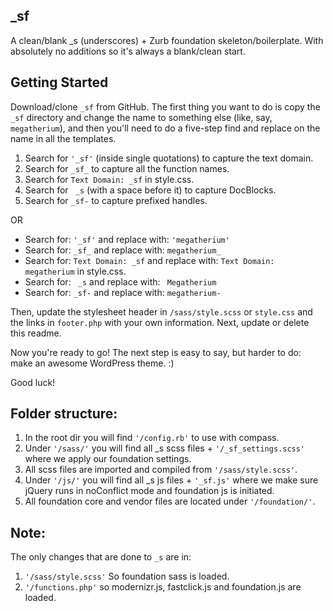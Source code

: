 _sf
-----------------
A clean/blank _s (underscores) + Zurb foundation skeleton/boilerplate.
With absolutely no additions so it's always a blank/clean start.

Getting Started
---------------

Download/clone `_sf` from GitHub. The first thing you want to do is copy the `_sf` directory and change the name to something else (like, say, `megatherium`), and then you'll need to do a five-step find and replace on the name in all the templates.

1. Search for `'_sf'` (inside single quotations) to capture the text domain.
2. Search for `_sf_` to capture all the function names.
3. Search for `Text Domain: _sf` in style.css.
4. Search for <code>&nbsp;_s</code> (with a space before it) to capture DocBlocks.
5. Search for `_sf-` to capture prefixed handles.

OR

* Search for: `'_sf'` and replace with: `'megatherium'`
* Search for: `_sf_` and replace with: `megatherium_`
* Search for: `Text Domain: _sf` and replace with: `Text Domain: megatherium` in style.css.
* Search for: <code>&nbsp;_s</code> and replace with: <code>&nbsp;Megatherium</code>
* Search for: `_sf-` and replace with: `megatherium-`


Then, update the stylesheet header in `/sass/style.scss` or `style.css` and the links in `footer.php` with your own information. Next, update or delete this readme.

Now you're ready to go! The next step is easy to say, but harder to do: make an awesome WordPress theme. :)

Good luck!

Folder structure:
-----------------
1. In the root dir you will find `'/config.rb'` to use with compass.
2. Under `'/sass/'` you will find all _s scss files + `'/_sf_settings.scss'` where we apply our foundation settings.
3. All scss files are imported and compiled from `'/sass/style.scss'`.
4. Under `'/js/'` you will find all _s js files + `'_sf.js'` where we make sure jQuery runs in noConflict mode and foundation js is initiated.
5. All foundation core and vendor files are located under `'/foundation/'`.


Note:
-----------------
The only changes that are done to `_s` are in:

1. `'/sass/style.scss'` So foundation sass is loaded.
2. `'/functions.php'` so modernizr.js, fastclick.js and foundation.js are loaded.

